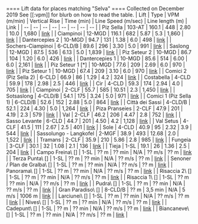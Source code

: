 ==== Lift data for places matching "Selva" ====
Collected on December 2019
See [[:vpm]] for blurb on how to read the table.
| Lift | Type |  VPM (m/min) |  Vertical Rise |  Time (min) |  Line Speed (m/sec) |  Line length (m) | Link |
| -- | -- | -- | -- | -- | -- | -- | -- |
| Piz Sella | 103-AT |   160.1 |    448 |    2.80 |    10.0 |   1,680 | [link](https://lift-world.info/en/lifts/2778/datas.htm) |
| Ciampinoi | 12-MGD |   116.1 |    682 |    5.87 |     5.3 |   1,860 | [link](https://lift-world.info/en/lifts/3720/datas.htm) |
| Dantercepies 2 | 10-MGD |    94.7 |    131 |    1.38 |     6.0 |     498 | [link](https://lift-world.info/en/lifts/17111/datas.htm) |
| Sochers-Ciampinoi | 6-CLD/B |    89.6 |    296 |    3.30 |     5.0 |     991 | [link](https://lift-world.info/en/lifts/2044/datas.htm) |
| Saslong | 12-MGD |    87.5 |    536 |    6.13 |     5.0 |   1,839 | [link](https://lift-world.info/en/lifts/3721/datas.htm) |
| Piz Seteur 2 | 10-MGD |    86.7 |    104 |    1.20 |     6.0 |     426 | [link](https://lift-world.info/en/lifts/18461/datas.htm) |
| Dantercepies 1 | 10-MGD |    85.6 |    514 |    6.00 |     6.0 |   2,161 | [link](https://lift-world.info/en/lifts/17110/datas.htm) |
| Piz Seteur 1 [*] | 10-MGD |    77.6 |    209 |    2.69 |     6.0 |     970 | [link](https://lift-world.info/en/lifts/18460/datas.htm) |
| Piz Seteur 1 | 10-MGD |    67.4 |    209 |    3.10 |     6.0 |     970 | [link](https://lift-world.info/en/lifts/18460/datas.htm) |
| Comici 2 (Piz Sella 2) | 6-CLD |    66.9 |     86 |    1.29 |     4.2 |     324 | [link](https://lift-world.info/en/lifts/18072/datas.htm) |
| Costabella | 4-CLD |    59.9 |    178 |    2.98 |     2.5 |     446 | [link](https://lift-world.info/en/lifts/3742/datas.htm) |
| Cir | 4-CLD |    59.3 |    174 |    2.94 |     4.0 |     705 | [link](https://lift-world.info/en/lifts/3743/datas.htm) |
| Ciampinoi | 2-CLF |    55.7 |    585 |   10.51 |     2.3 |   1,450 | [link](https://lift-world.info/en/lifts/3789/datas.htm) |
| Sotsaslong | 4-CLD/B |    54.1 |    175 |    3.24 |     5.0 |     971 | [link](https://lift-world.info/en/lifts/11763/datas.htm) |
| Comici 1 (Piz Sella 1) | 6-CLD/B |    52.6 |    152 |    2.88 |     5.0 |     864 | [link](https://lift-world.info/en/lifts/125/datas.htm) |
| Città dei Sassi | 4-CLD/B |    52.1 |    224 |    4.30 |     5.0 |   1,264 | [link](https://lift-world.info/en/lifts/2082/datas.htm) |
| Piza Pranseies | 2-CLF |    47.9 |    201 |    4.19 |     2.3 |     579 | [link](https://lift-world.info/en/lifts/3794/datas.htm) |
| Val | 2-CLF |    46.2 |    206 |    4.47 |     2.8 |     752 | [link](https://lift-world.info/en/lifts/7923/datas.htm) |
| Sasso Levante | 6-CLD |    44.7 |    201 |    4.50 |     4.2 |   1,128 | [link](https://lift-world.info/en/lifts/15519/datas.htm) |
| Val Setus | 4-CLF |    41.5 |    111 |    2.67 |     2.5 |     401 | [link](https://lift-world.info/en/lifts/2046/datas.htm) |
| Sole | 4-CLD |    40.9 |     95 |    2.32 |     3.9 |     544 | [link](https://lift-world.info/en/lifts/12405/datas.htm) |
| Sassolungo - Langkofel | 2-MGF |    38.9 |    493 |   12.68 |     2.0 |   1,522 | [link](https://lift-world.info/en/lifts/11378/datas.htm) |
| Tramans | 2-CLF |    35.9 |    210 |    5.86 |     2.8 |     985 | [link](https://lift-world.info/en/lifts/2099/datas.htm) |
| Fungeia | 3-CLF |    30.1 |     32 |    1.08 |     2.1 |     136 | [link](https://lift-world.info/en/lifts/3793/datas.htm) |
| Tieja | 1-SL |    19.1 |     26 |    1.36 |     2.5 |     204 | [link](https://lift-world.info/en/lifts/14756/datas.htm) |
| Campo Freina\\ [] | 1-SL |  ?? m | ?? min | N/A | ?? m/s | ?? m | [link](https://lift-world.info/en/lifts/13328/datas.htm) |
| Terza Punta\\ [] | 1-SL |  ?? m | ?? min | N/A | ?? m/s | ?? m | [link](https://lift-world.info/en/lifts/17902/datas.htm) |
| Senoner / Plan de Gralba\\ [] | 1-SL |  ?? m | ?? min | N/A | ?? m/s | ?? m | [link](https://lift-world.info/en/lifts/3797/datas.htm) |
| Panorama\\ [] | 1-SL |  ?? m | ?? min | N/A | ?? m/s | ?? m | [link](https://lift-world.info/en/lifts/3798/datas.htm) |
| Risaccia 2\\ [] | 1-SL |  ?? m | ?? min | N/A | ?? m/s | ?? m | [link](https://lift-world.info/en/lifts/3796/datas.htm) |
| Risaccia 1\\ [] | 1-SL |  ?? m | ?? min | N/A | ?? m/s | ?? m | [link](https://lift-world.info/en/lifts/3795/datas.htm) |
| Pudra\\ [] | 1-SL |  ?? m | ?? min | N/A | ?? m/s | ?? m | [link](https://lift-world.info/en/lifts/17900/datas.htm) |
| Gran Paradiso\\ [] | 8-CLD/B |  ?? m | 3,5 min | N/A | 5 m/s | 1006 m | [link](https://lift-world.info/en/lifts/18225/datas.htm) |
| Larciunei\\ [] | 1-SL |  ?? m | ?? min | N/A | ?? m/s | ?? m | [link](https://lift-world.info/en/lifts/3800/datas.htm) |
| Nives\\ [] | 1-SL |  ?? m | ?? min | N/A | ?? m/s | ?? m | [link](https://lift-world.info/en/lifts/3799/datas.htm) |
| Cadepunt\\ [] | 1-SL |  ?? m | ?? min | N/A | ?? m/s | ?? m | [link](https://lift-world.info/en/lifts/17898/datas.htm) |
| Biancaneve\\ [] | 1-SL |  ?? m | ?? min | N/A | ?? m/s | ?? m | [link](https://lift-world.info/en/lifts/17897/datas.htm) |
